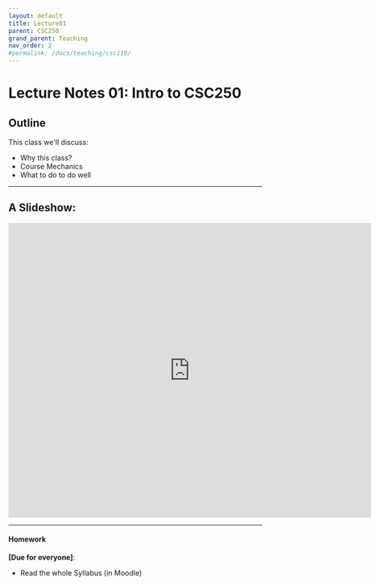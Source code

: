 ```yaml
---
layout: default
title: Lecture01
parent: CSC250
grand_parent: Teaching
nav_order: 2
#permalink: /docs/teaching/csc110/
---  
```

  

Lecture Notes 01: Intro to CSC250
===========================================



Outline
-------

This class we'll discuss:

* Why this class?
* Course Mechanics
* What to do to do well

  

* * *



A Slideshow:
---------------


<iframe src="https://docs.google.com/presentation/d/e/2PACX-1vSpX0V2gbeXOFn5I10MqmQ6oF7vwjEQwz1DqRDeQo8BCPiUyDwpKawCbR2H5j27oQTbNB8DG56YnQhx/embed?start=false&loop=false&delayms=60000" frameborder="0" width="720" height="585" allowfullscreen="true" mozallowfullscreen="true" webkitallowfullscreen="true"></iframe>
  

  

* * *

  

#### Homework

  
**\[Due for everyone\]**: 

  * Read the whole Syllabus (in Moodle)
  <!-- * Complete the first reading: From chapter 1.2 to the end of chapter 1 in the [Maheshwari-Smoid book](https://cglab.ca/~michiel/TheoryOfComputation/TheoryOfComputation.pdf) -->

